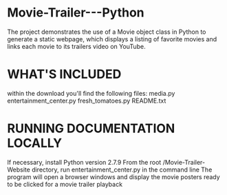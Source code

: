 # Movie-Trailer---Python

The project demonstrates the use of a Movie object class in Python to generate a static webpage, which displays a listing of favorite movies and links each movie to its trailers video on YouTube. 

# WHAT'S INCLUDED
within the download you'll find the following files:
media.py
entertainment_center.py
fresh_tomatoes.py
README.txt

# RUNNING DOCUMENTATION LOCALLY
If necessary, install Python version 2.7.9
From the root /Movie-Trailer-Website directory, run entertainment_center.py in the command line
The program will open a browser windows and display the movie posters ready to be clicked for a movie trailer playback
